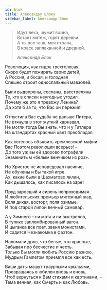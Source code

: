 ```yaml
---
id: blok
title: Александру Блоку
sidebar_label: Александр Блок
---
```


> Идут века, шумит война,\
> Встает мятеж, горят деревни.\
> А ты все та ж, моя страна,\
> В красе заплаканной и древней.
>
> _Александр Блок_

Революция, как гидра трехголовая,\
Скоро будет пожирать своих детей,\
А Россия, и босая, и голодная\
Спешно строит односпальный мавзолей.

Были выдворены, сосланы, расстреляны\
Те, кто в списки неугодных угодил.\
Почему же это я тревожу Ленина?\
Да хотя б за то, что Вас он пережил!

Отпустила Вас судьба не дальше Питера,\
Не втянула в этот жуткий карнавал.\
Не могли тогда Вы знать, что и у Гитлера\
На штандартах красный цвет преобладал.

Как хотелось объявить кремлевской мафии\
Вас Поэтом революции всерьез! –\
До того уж вы ей здорово потрафили\
Знаменитым «белым венчиком из роз».

Но Христос не исповедовал насилие,\
Не обучены и Вы такой игре.\
Ах, какие были в Шахматово лилии,\
Как дышалось, как писалось на заре!

Пруд заросший и сирень непроходимая\
И любительских премьер мятежный жар,\
Воля дикая, восторг, поля озимые,\
И под старой липой вечный самовар.

А у Зимнего – ни мата и ни выстрелов,\
В тупике запломбированный вагон.\
И цыганка все поет, звеня монистами,\
И садится Незнакомка в фаэтон.

Наломали дров, что белые, что красные,\
Забывая про бесчестие и честь.\
Только Вы могли любить Россию разною,\
Мудрым Гамлетом приемля все как есть.

Ваши даты машут траурными крыльями,\
Превращаясь в юбилеи вновь и вновь,\
Чтоб вернуться к Вам стихами и картинами, –\
Тема вечная, как Смерть и как Любовь.

